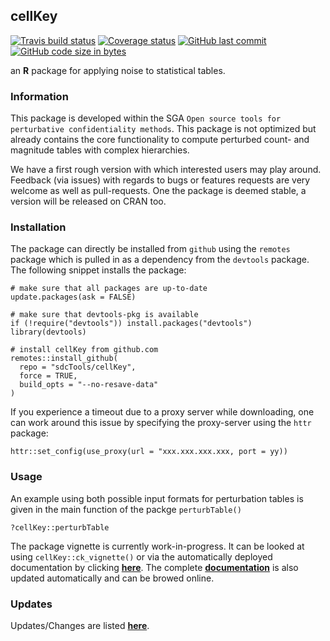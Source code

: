 
## cellKey

[![Travis build
status](https://travis-ci.org/sdcTools/cellKey.svg?branch=master)](https://travis-ci.org/sdcTools/cellKey)
[![Coverage
status](https://codecov.io/gh/sdcTools/cellKey/branch/master/graph/badge.svg)](https://codecov.io/github/sdcTools/cellKey?branch=master)
[![GitHub last
commit](https://img.shields.io/github/last-commit/sdcTools/cellKey.svg?logo=github)](https://github.com/sdcTools/cellKey/commits/master)
[![GitHub code size in
bytes](https://img.shields.io/github/languages/code-size/sdcTools/cellKey.svg?logo=github)](https://github.com/sdcTools/cellKey)

an **R** package for applying noise to statistical tables.

### Information

This package is developed within the SGA `Open source tools for
perturbative confidentiality methods`. This package is not optimized but
already contains the core functionality to compute perturbed count- and
magnitude tables with complex hierarchies.

We have a first rough version with which interested users may play
around. Feedback (via issues) with regards to bugs or features requests
are very welcome as well as pull-requests. One the package is deemed
stable, a version will be released on CRAN too.

### Installation

The package can directly be installed from `github` using the `remotes`
package which is pulled in as a dependency from the `devtools` package.
The following snippet installs the package:

    # make sure that all packages are up-to-date
    update.packages(ask = FALSE)
    
    # make sure that devtools-pkg is available
    if (!require("devtools")) install.packages("devtools")
    library(devtools)
    
    # install cellKey from github.com
    remotes::install_github(
      repo = "sdcTools/cellKey", 
      force = TRUE, 
      build_opts = "--no-resave-data"
    )

If you experience a timeout due to a proxy server while downloading, one
can work around this issue by specifying the proxy-server using the
`httr` package:

    httr::set_config(use_proxy(url = "xxx.xxx.xxx.xxx, port = yy))

### Usage

An example using both possible input formats for perturbation tables is
given in the main function of the packge `perturbTable()`

    ?cellKey::perturbTable

The package vignette is currently work-in-progress. It can be looked at
using `cellKey::ck_vignette()` or via the automatically deployed
documentation by clicking
[**here**](https://sdctools.github.io/cellKey/articles/introduction.html).
The complete [**documentation**](https://sdctools.github.io/cellKey/) is
also updated automatically and can be browed online.

### Updates

Updates/Changes are listed
[**here**](https://sdcTools.github.io/cellKey/news/index.html).
